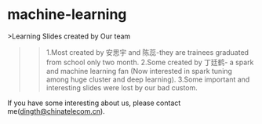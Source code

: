 ﻿# machine-learning
﻿>Learning Slides created by Our team
>>	1.Most created by 安思宇 and 陈蕊-they are trainees graduated from school only two month.
>>	2.Some created by 丁廷鹤- a spark and machine learning fan (Now interested in spark tuning among huge cluster and deep learning).
>>	3.Some important and interesting slides were lost by our bad custom.
	
	
If you have some interesting about us, please contact me(dingth@chinatelecom.cn).
